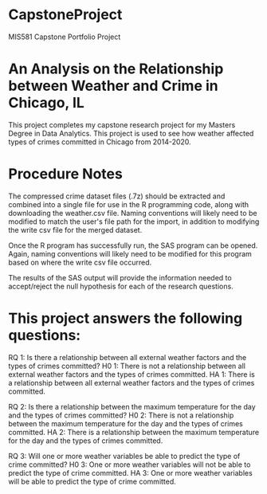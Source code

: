 # CapstoneProject
MIS581 Capstone Portfolio Project

# An Analysis on the Relationship between Weather and Crime in Chicago, IL

This project completes my capstone research project for my Masters Degree in Data Analytics. This project is used to see how weather affected types of crimes committed in Chicago from 2014-2020.

# Procedure Notes
The compressed crime dataset files (.7z) should be extracted and combined into a single file for use in the R programming code, along with downloading the weather.csv file. 
Naming conventions will likely need to be modified to match the user's file path for the import, in addition to modifying the write csv file for the merged dataset. 

Once the R program has successfully run, the SAS program can be opened. 
Again, naming conventions will likely need to be modified for this program based on where the write csv file occurred. 

The results of the SAS output will provide the information needed to accept/reject the null hypothesis for each of the research questions.

# This project answers the following questions:

RQ 1: Is there a relationship between all external weather factors and the types of crimes committed?
    H0 1: There is not a relationship between all external weather factors and the types of crimes committed.
    HA 1: There is a relationship between all external weather factors and the types of crimes committed.

RQ 2: Is there a relationship between the maximum temperature for the day and the types of crimes committed?
    H0 2: There is not a relationship between the maximum temperature for the day and the types of crimes committed.
    HA 2: There is a relationship between the maximum temperature for the day and the types of crimes committed.

RQ 3: Will one or more weather variables be able to predict the type of crime committed?
    H0 3: One or more weather variables will not be able to predict the type of crime committed.
    HA 3: One or more weather variables will be able to predict the type of crime committed.
